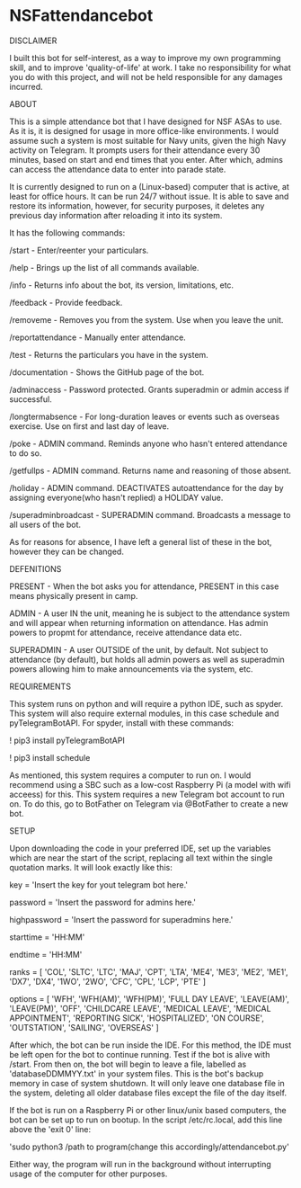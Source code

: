 # NSFattendancebot
DISCLAIMER

I built this bot for self-interest, as a way to improve my own programming skill, and to improve 'quality-of-life' at work. I take no responsibility for what you do with this project, and will not be held responsible for any damages incurred.



ABOUT

This is a simple attendance bot that I have designed for NSF ASAs to use. As it is, it is designed for usage in more office-like environments. I would assume such a system is most suitable for Navy units, given the high Navy activity on Telegram.
It prompts users for their attendance every 30 minutes, based on start and end times that you enter. After which, admins can access the attendance data to enter into parade state.

It is currently designed to run on a (Linux-based) computer that is active, at least for office hours. It can be run 24/7 without issue. It is able to save and restore its information,
however, for security purposes, it deletes any previous day information after reloading it into its system.

It has the following commands:

/start - Enter/reenter your particulars.

/help - Brings up the list of all commands available.

/info - Returns info about the bot, its version, limitations, etc.

/feedback - Provide feedback.

/removeme - Removes you from the system. Use when you leave the unit.

/reportattendance - Manually enter attendance.

/test - Returns the particulars you have in the system.

/documentation - Shows the GitHub page of the bot.

/adminaccess - Password protected. Grants superadmin or admin access if successful.

/longtermabsence - For long-duration leaves or events such as overseas exercise. Use on first and last day of leave.

/poke - ADMIN command. Reminds anyone who hasn't entered attendance to do so.

/getfullps - ADMIN command. Returns name and reasoning of those absent.

/holiday - ADMIN command. DEACTIVATES autoattendance for the day by assigning everyone(who hasn't replied) a HOLIDAY value.

/superadminbroadcast - SUPERADMIN command. Broadcasts a message to all users of the bot.

As for reasons for absence, I have left a general list of these in the bot, however they can be changed.



DEFENITIONS

PRESENT - When the bot asks you for attendance, PRESENT in this case means physically present in camp.

ADMIN - A user IN the unit, meaning he is subject to the attendance system and will appear when returning information on attendance. Has admin powers to propmt for attendance, receive attendance data etc.

SUPERADMIN - A user OUTSIDE of the unit, by default. Not subject to attendance (by default), but holds all admin powers as well as superadmin powers allowing him to make announcements via the system, etc.



REQUIREMENTS

This system runs on python and will require a python IDE, such as spyder.
This system will also require external modules, in this case schedule and pyTelegramBotAPI. For spyder, install with these commands:

! pip3 install pyTelegramBotAPI

! pip3 install schedule

As mentioned, this system requires a computer to run on. I would recommend using a SBC such as a low-cost Raspberry Pi (a model with wifi acceess) for this.
This system requires a new Telegram bot account to run on. To do this, go to BotFather on Telegram via @BotFather to create a new bot.



SETUP

Upon downloading the code in your preferred IDE, set up the variables which are near the start of the script, replacing all text within the single quotation marks. It will look exactly like this:

key = 'Insert the key for yout telegram bot here.'

password = 'Insert the password for admins here.'

highpassword = 'Insert the password for superadmins here.'

starttime = 'HH:MM'

endtime = 'HH:MM'

ranks = [
    'COL', 'SLTC', 'LTC',
    'MAJ', 'CPT', 'LTA',
    'ME4', 'ME3', 'ME2',
    'ME1', 'DX7', 'DX4',
    '1WO', '2WO', 'CFC',
    'CPL', 'LCP', 'PTE'
    ] 
    
options = [
    'WFH', 'WFH(AM)',
    'WFH(PM)', 'FULL DAY LEAVE',
    'LEAVE(AM)', 'LEAVE(PM)',
    'OFF', 'CHILDCARE LEAVE',
    'MEDICAL LEAVE', 'MEDICAL APPOINTMENT',
    'REPORTING SICK', 'HOSPITALIZED',
    'ON COURSE', 'OUTSTATION',
    'SAILING', 'OVERSEAS'
    ]  
    
After which, the bot can be run inside the IDE. For this method, the IDE must be left open for the bot to continue running. Test if the bot is alive with /start.
From then on, the bot will begin to leave a file, labelled as 'databaseDDMMYY.txt' in your system files. This is the bot's backup memory in case of system shutdown. It will only leave one database file in the system, deleting all older database files except the file of the day itself.

If the bot is run on a Raspberry Pi or other linux/unix based computers, the bot can be set up to run on bootup. In the script /etc/rc.local, add this line above the 'exit 0' line:

'sudo python3 /path to program(change this accordingly/attendancebot.py'

Either way, the program will run in the background without interrupting usage of the computer for other purposes.
